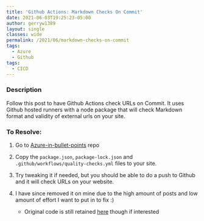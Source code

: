 ```yaml
---
title: 'Github Actions: Markdown Checks On Commit'
date: 2021-06-03T19:25:23-05:00
author: gerryw1389
layout: single
classes: wide
permalink: /2021/06/markdown-checks-on-commit
tags:
  - Azure
  - Github
tags:
  - CICD
---
```

<!--more-->

### Description

Follow this post to have Github Actions check URLs on Commit. It uses Github hosted runners with a node package that will check Markdown format and validity of external urls on your site. 

### To Resolve:

1. Go to [Azure-in-bullet-points](https://github.com/undergroundwires/Azure-in-bullet-points/tree/1bf689a77918a5bcfc9556235291d35791367ba2) repo

2. Copy the `package.json`, `package-lock.json` and `.github/workflows/quality-checks.yml` files to your site.

3. Try tweaking it if needed, but you should be able to do a push to Github and it will check URLs on your website. 

4. I have since removed it on mine due to the high amount of posts and low amount of effort I want to put in to fix :)
   - Original code is still retained [here](https://github.com/gerryw1389/misc/tree/main/old-github-actions) though if interested